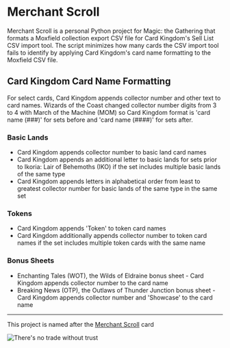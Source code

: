 # Merchant Scroll

Merchant Scroll is a personal Python project for Magic: the Gathering that formats a Moxfield collection export CSV file for Card Kingdom's Sell List CSV import tool. The script minimizes how many cards the CSV import tool fails to identify by applying Card Kingdom's card name formatting to the Moxfield CSV file. 

## Card Kingdom Card Name Formatting
For select cards, Card Kingdom appends collector number and other text to card names. Wizards of the Coast changed collector number digits from 3 to 4 with March of the Machine (MOM) so Card Kingdom format is 'card name (###)' for sets before and 'card name (####)' for sets after.

### Basic Lands
* Card Kingdom appends collector number to basic land card names
* Card Kingdom appends an additional letter to basic lands for sets prior to Ikoria: Lair of Behemoths (IKO) if the set includes multiple basic lands of the same type  
* Card Kingdom appends letters in alphabetical order from least to greatest collector number for basic lands of the same type in the same set

### Tokens
* Card Kingdom appends 'Token' to token card names
* Card Kingdom additionally appends collector number to token card names if the set includes multiple token cards with the same name

### Bonus Sheets
* Enchanting Tales (WOT), the Wilds of Eldraine bonus sheet - Card Kingdom appends collector number to the card name
* Breaking News (OTP), the Outlaws of Thunder Junction bonus sheet - Card Kingdom appends collector number and 'Showcase' to the card name  

___
This project is named after the [Merchant Scroll](https://scryfall.com/card/hml/33/merchant-scroll) card

![There's no trade without trust](https://www.mtgnexus.com/img/gallery/1689731076/4443-merchant-scroll.jpg)
